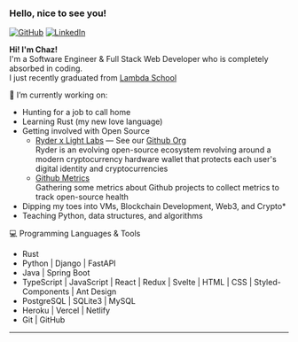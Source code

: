 ### Hello, nice to see you!

[![GitHub](https://img.shields.io/badge/-Github-000?style=flat&logo=Github&logoColor=white)](https://github.com/chazkiker2)
[![LinkedIn](https://img.shields.io/badge/-LinkedIn-blue?style=flat&logo=Linkedin&logoColor=white)](https://www.linkedin.com/in/chaz-kiker/)

<strong>Hi! I'm Chaz!</strong>\
I'm a Software Engineer & Full Stack Web Developer who is completely absorbed in coding.\
I just recently graduated from <a href="https://lambdaschool.com/">Lambda School</a>


🌱 I’m currently working on:
 - Hunting for a job to call home 
 - Learning Rust (my new love language)
 - Getting involved with Open Source
   - [Ryder x Light Labs](https://ryder.id/) — See our [Github Org](https://github.com/Light-Labs)\
     Ryder is an evolving open-source ecosystem revolving around a modern cryptocurrency hardware wallet that protects each user's digital identity and cryptocurrencies
   - [Github Metrics](https://github.com/nikomatsakis/github-metrics)\
     Gathering some metrics about Github projects to collect metrics to track open-source health
 - Dipping my toes into VMs, Blockchain Development, Web3, and Crypto*
 - Teaching Python, data structures, and algorithms


:computer: Programming Languages & Tools
- Rust
- Python | Django | FastAPI
- Java | Spring Boot
- TypeScript | JavaScript | React | Redux | Svelte | HTML | CSS | Styled-Components | Ant Design
- PostgreSQL | SQLite3 | MySQL
- Heroku | Vercel | Netlify
- Git | GitHub

---

